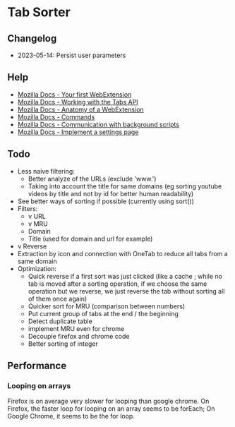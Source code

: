 # Tab Sorter

## Changelog

- 2023-05-14: Persist user parameters

## Help

- [Mozilla Docs - Your first WebExtension](https://developer.mozilla.org/en/docs/Mozilla/Add-ons/WebExtensions/Your_first_WebExtension)
- [Mozilla Docs - Working with the Tabs API](https://developer.mozilla.org/en-US/docs/Mozilla/Add-ons/WebExtensions/Working_with_the_Tabs_API)
- [Mozilla Docs - Anatomy of a WebExtension](https://developer.mozilla.org/fr/docs/Mozilla/Add-ons/WebExtensions/Anatomy_of_a_WebExtension#Background_scripts)
- [Mozilla Docs - Commands](https://developer.mozilla.org/fr/docs/Mozilla/Add-ons/WebExtensions/manifest.json/commands)
- [Mozilla Docs - Communication with background scripts](https://developer.mozilla.org/fr/docs/Mozilla/Add-ons/WebExtensions/Content_scripts#Communication_avec_les_scripts_darri%C3%A8re-plan)
- [Mozilla Docs - Implement a settings page](https://developer.mozilla.org/en-US/docs/Mozilla/Add-ons/WebExtensions/Implement_a_settings_page)

## Todo

- Less naive filtering:
  - Better analyze of the URLs (exclude 'www.')
  - Taking into account the title for same domains (eg sorting youtube videos by title and not by id for better human readability)
- See better ways of sorting if possible (currently using sort())
- Filters:
  - v URL
  - v MRU
  - Domain
  - Title (used for domain and url for example)
- v Reverse
- Extraction by icon and connection with OneTab to reduce all tabs from a same domain
- Optimization:
  - Quick reverse if a first sort was just clicked
    (like a cache ; while no tab is moved after a sorting operation, if we choose the same operation but we reverse, we just reverse the tab without sorting all of them once again)
  - Quicker sort for MRU (comparison between numbers)
  - Put current group of tabs at the end / the beginning
  - Detect duplicate table
  - implement MRU even for chrome
  - Decouple firefox and chrome code
  - Better sorting of integer

## Performance

### Looping on arrays

Firefox is on average very slower for looping than google chrome.
On Firefox, the faster loop for looping on an array seems to be forEach;
On Google Chrome, it seems to be the for loop.
